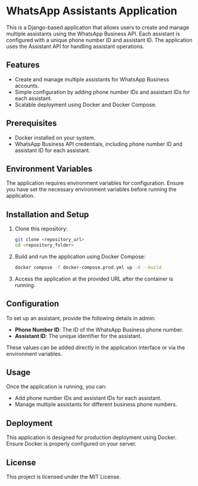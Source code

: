 # WhatsApp Assistants Application

This is a Django-based application that allows users to create and manage multiple assistants using the WhatsApp Business API. Each assistant is configured with a unique phone number ID and assistant ID. The application uses the Assistant API for handling assistant operations.

## Features

- Create and manage multiple assistants for WhatsApp Business accounts.
- Simple configuration by adding phone number IDs and assistant IDs for each assistant.
- Scalable deployment using Docker and Docker Compose.

## Prerequisites

- Docker installed on your system.
- WhatsApp Business API credentials, including phone number ID and assistant ID for each assistant.

## Environment Variables

The application requires environment variables for configuration. Ensure you have set the necessary environment variables before running the application.

## Installation and Setup

1. Clone this repository:
   ```bash
   git clone <repository_url>
   cd <repository_folder>
   ```

2. Build and run the application using Docker Compose:
   ```bash
   docker compose -f docker-compose.prod.yml up -d --build
   ```

3. Access the application at the provided URL after the container is running.

## Configuration

To set up an assistant, provide the following details in admin:

- **Phone Number ID**: The ID of the WhatsApp Business phone number.
- **Assistant ID**: The unique identifier for the assistant.

These values can be added directly in the application interface or via the environment variables.

## Usage

Once the application is running, you can:

- Add phone number IDs and assistant IDs for each assistant.
- Manage multiple assistants for different business phone numbers.

## Deployment

This application is designed for production deployment using Docker. Ensure Docker is properly configured on your server.

## License

This project is licensed under the MIT License.
